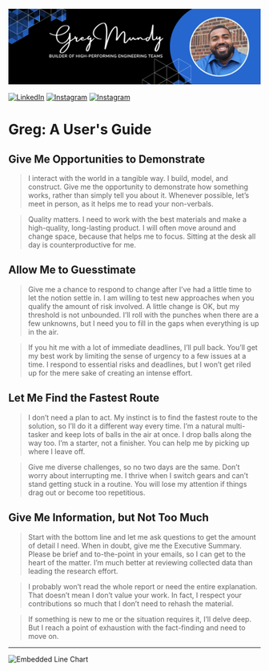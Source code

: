 ![Banner](./profile/banner.png)

[![LinkedIn](https://img.shields.io/badge/LinkedIn-%230077B5.svg?&style=flat-square&logo=linkedin&logoColor=white)](https://www.linkedin.com/in/gemundy) [![Instagram](https://img.shields.io/badge/Instagram-%23E4405F.svg?&style=flat-square&logo=instagram&logoColor=white)](https://www.instagram.com/iamgregmundy) [![Instagram](https://img.shields.io/badge/Twitter-%230077B5.svg?&style=flat-square&logo=twitter&logoColor=white)](https://www.twitter.com/iamgregmundy)

# Greg: A User's Guide

## Give Me Opportunities to Demonstrate

> I interact with the world in a tangible way. I build, model, and construct. Give me the opportunity to
> demonstrate how something works, rather than simply tell you about it. Whenever possible, let’s meet
> in person, as it helps me to read your non-verbals.

> Quality matters. I need to work with the best materials and make a high-quality, long-lasting product. I will often move around and change space, because that helps me to focus. Sitting at the desk all day is
> counterproductive for me.

## Allow Me to Guesstimate

> Give me a chance to respond to change after I’ve had a little time to let the notion settle in. I am willing
> to test new approaches when you qualify the amount of risk involved. A little change is OK, but my
> threshold is not unbounded. I’ll roll with the punches when there are a few unknowns, but I need you to
> fill in the gaps when everything is up in the air.

> If you hit me with a lot of immediate deadlines, I’ll pull back. You’ll get my best work by limiting the
> sense of urgency to a few issues at a time. I respond to essential risks and deadlines, but I won’t get
> riled up for the mere sake of creating an intense effort.

## Let Me Find the Fastest Route

> I don’t need a plan to act. My instinct is to find the fastest route to the solution, so I’ll do it a different
> way every time. I’m a natural multi-tasker and keep lots of balls in the air at once. I drop balls along the
> way too. I’m a starter, not a finisher. You can help me by picking up where I leave off.

> Give me diverse challenges, so no two days are the same. Don’t worry about interrupting me. I thrive
> when I switch gears and can’t stand getting stuck in a routine. You will lose my attention if things drag
> out or become too repetitious.

## Give Me Information, but Not Too Much

> Start with the bottom line and let me ask questions to get the amount of detail I need. When in doubt,
> give me the Executive Summary. Please be brief and to-the-point in your emails, so I can get to the
> heart of the matter. I’m much better at reviewing collected data than leading the research effort.

> I probably won’t read the whole report or need the entire explanation. That doesn’t mean I don’t value
> your work. In fact, I respect your contributions so much that I don’t need to rehash the material.

> If something is new to me or the situation requires it, I’ll delve deep. But I reach a point of exhaustion
> with the fact-finding and need to move on.

---

![Embedded Line Chart](https://github-readme-stats.vercel.app/api?username=gregmundy)
